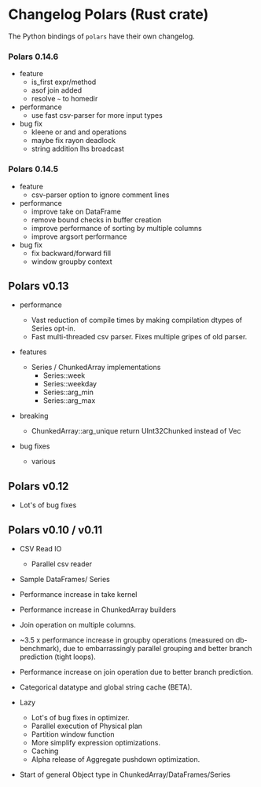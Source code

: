 # Changelog Polars (Rust crate)

The Python bindings of `polars` have their own changelog.

### Polars 0.14.6
* feature
  - is_first expr/method
  - asof join added
  - resolve `~` to homedir
* performance
  - use fast csv-parser for more input types
* bug fix
  - kleene or and and operations
  - maybe fix rayon deadlock
  - string addition lhs broadcast

### Polars 0.14.5
* feature
  - csv-parser option to ignore comment lines
* performance
  - improve take on DataFrame
  - remove bound checks in buffer creation
  - improve performance of sorting by multiple columns
  - improve argsort performance
* bug fix
  - fix backward/forward fill
  - window groupby context

## Polars v0.13

* performance
  - Vast reduction of compile times by making compilation dtypes of Series opt-in.
  - Fast multi-threaded csv parser. Fixes multiple gripes of old parser.
  
* features
  - Series / ChunkedArray implementations
    * Series::week
    * Series::weekday
    * Series::arg_min
    * Series::arg_max

* breaking
  - ChunkedArray::arg_unique return UInt32Chunked instead of Vec<u32>
  
* bug fixes
  - various

## Polars v0.12
* Lot's of bug fixes

## Polars v0.10 / v0.11

* CSV Read IO
    - Parallel csv reader
* Sample DataFrames/ Series
* Performance increase in take kernel
* Performance increase in ChunkedArray builders
* Join operation on multiple columns.
* ~3.5 x performance increase in groupby operations (measured on db-benchmark),
  due to embarrassingly parallel grouping and better branch prediction (tight loops).
* Performance increase on join operation due to better branch prediction.
* Categorical datatype and global string cache (BETA).

* Lazy
    - Lot's of bug fixes in optimizer.
    - Parallel execution of Physical plan
    - Partition window function
    - More simplify expression optimizations.
    - Caching
    - Alpha release of Aggregate pushdown optimization.
* Start of general Object type in ChunkedArray/DataFrames/Series
